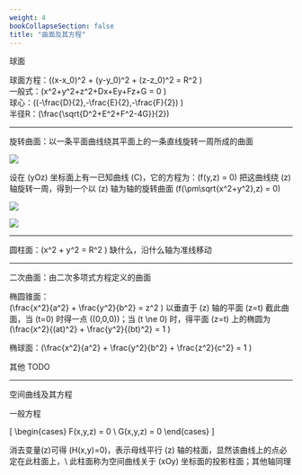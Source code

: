 ```yaml
---
weight: 4
bookCollapseSection: false
title: "曲面及其方程"
---
```


球面

球面方程：\((x-x_0)^2 + (y-y_0)^2 + (z-z_0)^2 = R^2 \)  
一般式：\(x^2+y^2+z^2+Dx+Ey+Fz+G = 0 \)  
球心：\((-\frac{D}{2},-\frac{E}{2},-\frac{F}{2}) \)  
半径R：\(\frac{\sqrt{D^2+E^2+F^2-4G}}{2}\)  

---

旋转曲面：以一条平面曲线绕其平面上的一条直线旋转一周所成的曲面

![](/data/image/math/vector/20250422114629.png)

设在 \(yOz\) 坐标面上有一已知曲线 \(C\)，它的方程为：\(f(y,z) = 0\) 
把这曲线绕 \(z\) 轴旋转一周，得到一个以 \(z\) 轴为轴的旋转曲面
\(f(\pm\sqrt{x^2+y^2},z) = 0\)

![](/data/image/math/vector/image-20240909155317184.png)

![](/data/image/math/vector/20250422115021.png)

---

圆柱面：\(x^2 + y^2 = R^2 \)
缺什么，沿什么轴为准线移动

---

二次曲面：由二次多项式方程定义的曲面

椭圆锥面：  
\(\frac{x^2}{a^2} + \frac{y^2}{b^2} = z^2 \)
以垂直于 \(z\) 轴的平面 \(z=t\) 截此曲面，当 \(t=0\) 时得一点 \((0,0,0)\)；当 \(t \ne 0\) 时，得平面 \(z=t\) 上的椭圆为 \(\frac{x^2}{(at)^2} + \frac{y^2}{(bt)^2} = 1 \)


椭球面：\(\frac{x^2}{a^2} + \frac{y^2}{b^2} + \frac{z^2}{c^2} = 1 \)

其他 TODO

---

空间曲线及其方程

一般方程

\[
\begin{cases}
F(x,y,z) = 0 \\
G(x,y,z) = 0
\end{cases}
\]

消去变量\(z\)可得 \(H(x,y)=0\)，表示母线平行 \(z\) 轴的柱面，显然该曲线上的点必定在此柱面上，\\ 
此柱面称为空间曲线关于 \(xOy\) 坐标面的投影柱面；其他轴同理